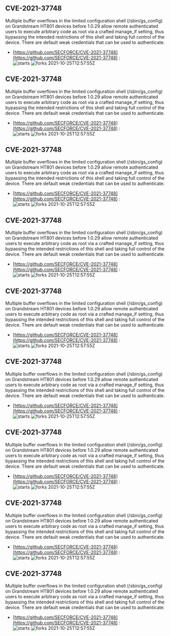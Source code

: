 ## CVE-2021-37748
 Multiple buffer overflows in the limited configuration shell (/sbin/gs_config) on Grandstream HT801 devices before 1.0.29 allow remote authenticated users to execute arbitrary code as root via a crafted manage_if setting, thus bypassing the intended restrictions of this shell and taking full control of the device. There are default weak credentials that can be used to authenticate.

- [https://github.com/SECFORCE/CVE-2021-37748](https://github.com/SECFORCE/CVE-2021-37748) :  
![starts](https://img.shields.io/github/stars/SECFORCE/CVE-2021-37748.svg) 
![forks](https://img.shields.io/github/forks/SECFORCE/CVE-2021-37748.svg) 
2021-10-25T12:57:55Z

## CVE-2021-37748
 Multiple buffer overflows in the limited configuration shell (/sbin/gs_config) on Grandstream HT801 devices before 1.0.29 allow remote authenticated users to execute arbitrary code as root via a crafted manage_if setting, thus bypassing the intended restrictions of this shell and taking full control of the device. There are default weak credentials that can be used to authenticate.

- [https://github.com/SECFORCE/CVE-2021-37748](https://github.com/SECFORCE/CVE-2021-37748) :  
![starts](https://img.shields.io/github/stars/SECFORCE/CVE-2021-37748.svg) 
![forks](https://img.shields.io/github/forks/SECFORCE/CVE-2021-37748.svg) 
2021-10-25T12:57:55Z

## CVE-2021-37748
 Multiple buffer overflows in the limited configuration shell (/sbin/gs_config) on Grandstream HT801 devices before 1.0.29 allow remote authenticated users to execute arbitrary code as root via a crafted manage_if setting, thus bypassing the intended restrictions of this shell and taking full control of the device. There are default weak credentials that can be used to authenticate.

- [https://github.com/SECFORCE/CVE-2021-37748](https://github.com/SECFORCE/CVE-2021-37748) :  
![starts](https://img.shields.io/github/stars/SECFORCE/CVE-2021-37748.svg) 
![forks](https://img.shields.io/github/forks/SECFORCE/CVE-2021-37748.svg) 
2021-10-25T12:57:55Z

## CVE-2021-37748
 Multiple buffer overflows in the limited configuration shell (/sbin/gs_config) on Grandstream HT801 devices before 1.0.29 allow remote authenticated users to execute arbitrary code as root via a crafted manage_if setting, thus bypassing the intended restrictions of this shell and taking full control of the device. There are default weak credentials that can be used to authenticate.

- [https://github.com/SECFORCE/CVE-2021-37748](https://github.com/SECFORCE/CVE-2021-37748) :  
![starts](https://img.shields.io/github/stars/SECFORCE/CVE-2021-37748.svg) 
![forks](https://img.shields.io/github/forks/SECFORCE/CVE-2021-37748.svg) 
2021-10-25T12:57:55Z

## CVE-2021-37748
 Multiple buffer overflows in the limited configuration shell (/sbin/gs_config) on Grandstream HT801 devices before 1.0.29 allow remote authenticated users to execute arbitrary code as root via a crafted manage_if setting, thus bypassing the intended restrictions of this shell and taking full control of the device. There are default weak credentials that can be used to authenticate.

- [https://github.com/SECFORCE/CVE-2021-37748](https://github.com/SECFORCE/CVE-2021-37748) :  
![starts](https://img.shields.io/github/stars/SECFORCE/CVE-2021-37748.svg) 
![forks](https://img.shields.io/github/forks/SECFORCE/CVE-2021-37748.svg) 
2021-10-25T12:57:55Z

## CVE-2021-37748
 Multiple buffer overflows in the limited configuration shell (/sbin/gs_config) on Grandstream HT801 devices before 1.0.29 allow remote authenticated users to execute arbitrary code as root via a crafted manage_if setting, thus bypassing the intended restrictions of this shell and taking full control of the device. There are default weak credentials that can be used to authenticate.

- [https://github.com/SECFORCE/CVE-2021-37748](https://github.com/SECFORCE/CVE-2021-37748) :  
![starts](https://img.shields.io/github/stars/SECFORCE/CVE-2021-37748.svg) 
![forks](https://img.shields.io/github/forks/SECFORCE/CVE-2021-37748.svg) 
2021-10-25T12:57:55Z

## CVE-2021-37748
 Multiple buffer overflows in the limited configuration shell (/sbin/gs_config) on Grandstream HT801 devices before 1.0.29 allow remote authenticated users to execute arbitrary code as root via a crafted manage_if setting, thus bypassing the intended restrictions of this shell and taking full control of the device. There are default weak credentials that can be used to authenticate.

- [https://github.com/SECFORCE/CVE-2021-37748](https://github.com/SECFORCE/CVE-2021-37748) :  
![starts](https://img.shields.io/github/stars/SECFORCE/CVE-2021-37748.svg) 
![forks](https://img.shields.io/github/forks/SECFORCE/CVE-2021-37748.svg) 
2021-10-25T12:57:55Z

## CVE-2021-37748
 Multiple buffer overflows in the limited configuration shell (/sbin/gs_config) on Grandstream HT801 devices before 1.0.29 allow remote authenticated users to execute arbitrary code as root via a crafted manage_if setting, thus bypassing the intended restrictions of this shell and taking full control of the device. There are default weak credentials that can be used to authenticate.

- [https://github.com/SECFORCE/CVE-2021-37748](https://github.com/SECFORCE/CVE-2021-37748) :  
![starts](https://img.shields.io/github/stars/SECFORCE/CVE-2021-37748.svg) 
![forks](https://img.shields.io/github/forks/SECFORCE/CVE-2021-37748.svg) 
2021-10-25T12:57:55Z

## CVE-2021-37748
 Multiple buffer overflows in the limited configuration shell (/sbin/gs_config) on Grandstream HT801 devices before 1.0.29 allow remote authenticated users to execute arbitrary code as root via a crafted manage_if setting, thus bypassing the intended restrictions of this shell and taking full control of the device. There are default weak credentials that can be used to authenticate.

- [https://github.com/SECFORCE/CVE-2021-37748](https://github.com/SECFORCE/CVE-2021-37748) :  
![starts](https://img.shields.io/github/stars/SECFORCE/CVE-2021-37748.svg) 
![forks](https://img.shields.io/github/forks/SECFORCE/CVE-2021-37748.svg) 
2021-10-25T12:57:55Z

